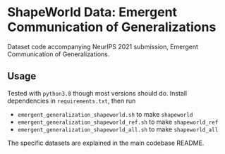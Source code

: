 # ShapeWorld Data: Emergent Communication of Generalizations

Dataset code accompanying NeurIPS 2021 submission, Emergent Communication of
Generalizations.

## Usage

Tested with `python3.8` though most versions should do. Install dependencies in
`requirements.txt`, then run

- `emergent_generalization_shapeworld.sh` to make `shapeworld`
- `emergent_generalization_shapeworld_ref.sh` to make `shapeworld_ref`
- `emergent_generalization_shapeworld_all.sh` to make `shapeworld_all`

The specific datasets are explained in the main codebase README.
